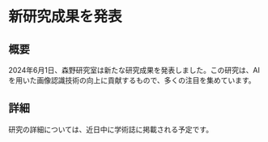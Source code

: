 # 新研究成果を発表

## 概要

2024年6月1日、森野研究室は新たな研究成果を発表しました。この研究は、AIを用いた画像認識技術の向上に貢献するもので、多くの注目を集めています。

## 詳細

研究の詳細については、近日中に学術誌に掲載される予定です。
